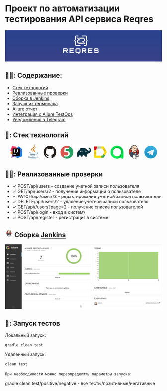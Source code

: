 # Проект по автоматизации тестирования API сервиса Reqres
<img  src="images/screens/reqresin.jpg">

## :man_student:: Содержание:

- [Стек технологий](#earth_africa-Стек-технологий)
- [Реализованные проверки](#earth_africa-Реализованные-проверки)
- [Сборка в Jenkins](#earth_africa-Jenkins-job)
- [Запуск из терминала](#earth_africa-Запуск-тестов-из-терминала)
- [Allure отчет](#earth_africa-Allure-отчет)
- [Интеграция с Allure TestOps](#earth_africa-Интеграция-c-Allure-TestOps)
- [Уведомления в Telegram](#earth_africa-Уведомление-в-Telegram-при-помощи-бота)

## 🧰: Стек технологий

<p align="center">
<a href="https://www.jetbrains.com/idea/"><img src="images/logo/Idea.svg" width="50" height="50"  alt="IDEA"/></a>
<a href="https://www.java.com/"><img src="images/logo/Java.svg" width="50" height="50"  alt="Java"/></a>
<a href="https://github.com/"><img src="images/logo/GitHub.svg" width="50" height="50"  alt="Github"/></a>
<a href="https://junit.org/junit5/"><img src="images/logo/Junit5.svg" width="50" height="50"  alt="JUnit 5"/></a>
<a href="https://gradle.org/"><img src="images/logo/Gradle.svg" width="50" height="50"  alt="Gradle"/></a>
<a href="https://github.com/allure-framework/allure2"><img src="images/logo/Allure.svg" width="50" height="50"  alt="Allure"/></a>
<a href="https://https://qameta.io/"><img src="images/logo/Allure_TO.svg" width="50" height="50"  alt="Allure_TO"/></a>
<a href="https://www.jenkins.io/"><img src="images/logo/Jenkins.svg" width="50" height="50"  alt="Jenkins"/></a>
<a href="https://https://telegram.org/"><img src="images/logo/Telegram.svg" width="50" height="50"  alt="Telegram"/></a>
</p>

## :male_detective:: Реализованные проверки

- ✓ POST/api/users - создание учетной записи пользователя
- ✓ GET/api/users/2 - получение информации о пользователе
- ✓ PATCH/api/users/2 - редактирование учетной записи пользователя
- ✓ DELETE/api/users/2 - удаление учетной записи пользователя
- ✓ GET/api//users?page=2 - получение списка пользователей
- ✓ POST/api/login - вход в систему
-  ✓ POST/api/register - регистрация в системе

## <img src="images/logo/Jenkins.svg" width="25" height="25"  alt="Jenkins"/></a> Сборка <a target="_blank" href="https://jenkins.autotests.cloud/job/017-dumyka-itavia/"> Jenkins </a>
<p align="center">
<a href="https://jenkins.autotests.cloud/job/ApiDiplomDumyka/"><img src="images/screens/AllureReport.jpg" alt="Jenkins1"/></a>
</p>

## :rocket:: Запуск тестов
Локальный запуск:
```
gradle clean test
```

Удаленный запуск:
```
clean test

При необходимости можно переопределить параметры запуска:
```
gradle clean
test/positive/negative - все тесты/позитивные/негативные
